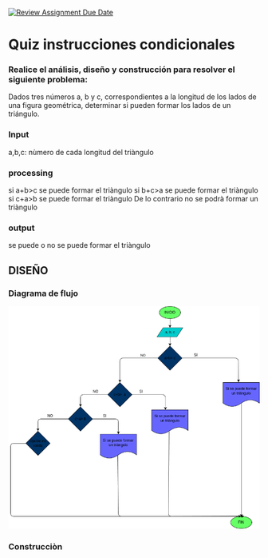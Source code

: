 [![Review Assignment Due Date](https://classroom.github.com/assets/deadline-readme-button-22041afd0340ce965d47ae6ef1cefeee28c7c493a6346c4f15d667ab976d596c.svg)](https://classroom.github.com/a/Wpo9qKbv)
# Quiz instrucciones condicionales

### Realice el análisis, diseño y construcción para resolver el siguiente problema:

Dados tres números a, b y c, correspondientes a la longitud de los lados de una figura geométrica, determinar si pueden formar los lados de un triángulo.

### Input 
a,b,c: nùmero de cada longitud del triàngulo

### processing 
si a+b>c  se puede formar el triàngulo
si b+c>a se puede formar el triàngulo
si c+a>b se puede formar el triàngulo 
De lo contrario no se podrà formar un triàngulo


 ### output
 se puede o no se puede formar el triàngulo

## DISEÑO

### Diagrama de flujo
![Diagrama de flujo](diagrama.png "Diagrama de flujo")

### Construcciòn 